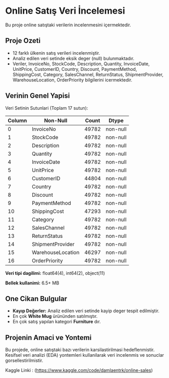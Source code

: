 # Online Satış Veri İncelemesi
Bu proje online satıştaki verilerin incelenmesini içermektedir.

## **Proje Ozeti** 
- 12 farklı ülkenin satış verileri incelenmiştir.
- Analiz edilen veri setinde eksik deger (null) bulunmaktadır.
- Veriler, InvoiceNo, StockCode, Description, Quantity, InvoiceDate, UnitPrice, CustomerID, Country, Discount, PaymentMethod, ShippingCost, Category, SalesChannel, ReturnStatus, ShipmentProvider, WarehouseLocation, OrderPriority bilgilerini icermektedir.


## **Verinin Genel Yapisi**
Veri Setinin Sutunlari (Toplam 17 sutun):

|  Column                |    Non-Null | Count    | Dtype  |
|---  | ------             |       -------------- | -----  |
| 0    |  InvoiceNo             |   49782  | non-null  |   int64  |
| 1    | StockCode              |   49782   | non-null  | object |
| 2    |  Description           |   49782   | non-null     |object |
| 3    |   Quantity             |   49782   |non-null    | int64  |
| 4    |  InvoiceDate           |   49782   |non-null     |object |
 |5    |   UnitPrice            |   49782   | non-null    | float64|
 |6    |   CustomerID           |   44804   | non-null    | float64|
| 7    |   Country              |   49782   | non-null    | object |
| 8    |   Discount             |   49782   |non-null     |float64|
 |9    |   PaymentMethod        |   49782   | non-null    | object |
 |10   |  ShippingCost          |   47293   | non-null    | float64|
| 11   |  Category              |  49782    |non-null    | object |
 |12   |  SalesChannel          |  49782    |non-null    | object |
| 13   |  ReturnStatus          |  49782    |non-null   |  object |
| 14   |  ShipmentProvider      |  49782    |non-null     |object |
| 15   |  WarehouseLocation     | 46297    |non-null    | object |
| 16   |  OrderPriority         | 49782    |non-null   |  object |


**Veri tipi dagilimi:** float64(4), int64(2), object(11)

**Bellek kullanimi:**  6.5+ MB

## **One Cikan Bulgular**
- **Kayıp Değerler:** Analiz edilen veri setinde kayip deger tespit edilmiştir.
- En çok **White Mug** ürününden satılmıştır.
- En çok satış yapılan kategori **Furniture** dır.

## **Projenin Amaci ve Yontemi**
Bu projede, online satıştaki bazı verilerin karsilastirilmasi hedeflenmistir. Kesifsel veri analizi (EDA) yontemleri kullanilarak veri incelenmis ve sonuclar gorsellestirilmistir. 

Kaggle Linki : (https://www.kaggle.com/code/damlaentrk/online-sales)



